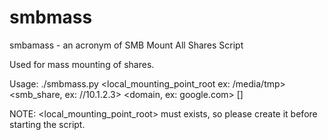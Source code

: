 # smbmass
smbamass - an acronym of SMB Mount All Shares Script

Used for mass mounting of shares.


Usage:
  ./smbmass.py <local_mounting_point_root ex: /media/tmp> <smb_share, ex: //10.1.2.3> <username> <domain, ex: google.com> [<password>]

NOTE: <local_mounting_point_root> must exists, so please create it before starting the script.
